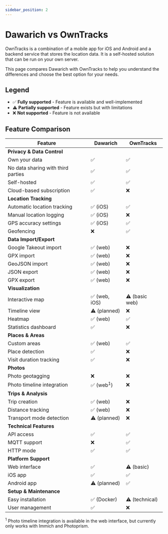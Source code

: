 ```yaml
---
sidebar_position: 2
---
```


# Dawarich vs OwnTracks

OwnTracks is a combination of a mobile app for iOS and Android and a backend service that stores the location data. It is a self-hosted solution that can be run on your own server.

This page compares Dawarich with OwnTracks to help you understand the differences and choose the best option for your needs.

## Legend

- ✅ **Fully supported** - Feature is available and well-implemented
- ⚠️ **Partially supported** - Feature exists but with limitations
- ❌ **Not supported** - Feature is not available

## Feature Comparison

| Feature | Dawarich | OwnTracks |
|---------|----------|-----------|
| **Privacy & Data Control** |
| Own your data | ✅ | ✅ |
| No data sharing with third parties | ✅ | ✅ |
| Self-hosted | ✅ | ✅ |
| Cloud-based subscription | ✅ | ❌ |
| **Location Tracking** |
| Automatic location tracking | ✅ (iOS) | ✅ |
| Manual location logging | ✅ (iOS) | ❌ |
| GPS accuracy settings | ✅ (iOS) | ✅ |
| Geofencing | ❌ | ✅ |
| **Data Import/Export** |
| Google Takeout import | ✅ (web) | ❌ |
| GPX import | ✅ (web) | ❌ |
| GeoJSON import | ✅ (web) | ❌ |
| JSON export | ✅ (web) | ❌ |
| GPX export | ✅ (web) | ❌ |
| **Visualization** |
| Interactive map | ✅ (web, iOS) | ⚠️ (basic web) |
| Timeline view | ⚠️ (planned) | ❌ |
| Heatmap | ✅ (web) | ✅ |
| Statistics dashboard | ✅ | ❌ |
| **Places & Areas** |
| Custom areas | ✅ (web) | ✅ |
| Place detection | ✅ | ❌ |
| Visit duration tracking | ✅ | ❌ |
| **Photos** |
| Photo geotagging | ❌ | ❌ |
| Photo timeline integration | ✅ (web<sup>1</sup>) | ❌ |
| **Trips & Analysis** |
| Trip creation | ✅ (web) | ❌ |
| Distance tracking | ✅ (web) | ❌ |
| Transport mode detection | ⚠️ (planned) | ❌ |
| **Technical Features** |
| API access | ✅ | ✅ |
| MQTT support | ❌ | ✅ |
| HTTP mode | ✅ | ✅ |
| **Platform Support** |
| Web interface | ✅ | ⚠️ (basic) |
| iOS app | ✅ | ✅ |
| Android app | ⚠️ (planned) | ✅ |
| **Setup & Maintenance** |
| Easy installation | ✅ (Docker) | ⚠️ (technical) |
| User management | ✅ | ❌ |

<sup>1</sup> Photo timeline integration is available in the web interface, but currently only works with Immich and Photoprism.
